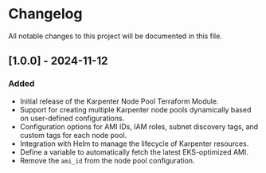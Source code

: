 # Changelog

All notable changes to this project will be documented in this file.

## [1.0.0] - 2024-11-12

### Added

- Initial release of the Karpenter Node Pool Terraform Module.
- Support for creating multiple Karpenter node pools dynamically based on user-defined configurations.
- Configuration options for AMI IDs, IAM roles, subnet discovery tags, and custom tags for each node pool.
- Integration with Helm to manage the lifecycle of Karpenter resources.
- Define a variable to automatically fetch the latest EKS-optimized AMI.
- Remove the `ami_id` from the node pool configuration.
